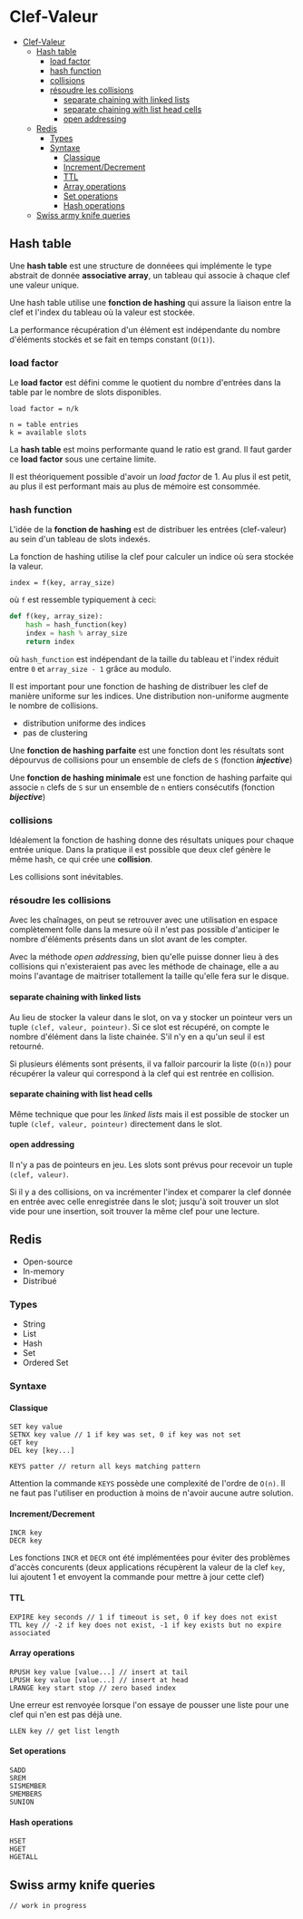 # Clef-Valeur

- [Clef-Valeur](#clef-valeur)
  - [Hash table](#hash-table)
    - [load factor](#load-factor)
    - [hash function](#hash-function)
    - [collisions](#collisions)
    - [résoudre les collisions](#r%c3%a9soudre-les-collisions)
      - [separate chaining with linked lists](#separate-chaining-with-linked-lists)
      - [separate chaining with list head cells](#separate-chaining-with-list-head-cells)
      - [open addressing](#open-addressing)
  - [Redis](#redis)
    - [Types](#types)
    - [Syntaxe](#syntaxe)
      - [Classique](#classique)
      - [Increment/Decrement](#incrementdecrement)
      - [TTL](#ttl)
      - [Array operations](#array-operations)
      - [Set operations](#set-operations)
      - [Hash operations](#hash-operations)
  - [Swiss army knife queries](#swiss-army-knife-queries)

## Hash table

Une **hash table** est une structure de donnéees qui implémente le type abstrait de donnée **associative array**, un tableau qui associe à chaque clef une valeur unique.

Une hash table utilise une **fonction de hashing** qui assure la liaison entre la clef et l'index du tableau où la valeur est stockée.

La performance récupération d'un élément est indépendante du nombre d'éléments stockés et se fait en temps constant (`O(1)`).

### load factor

Le **load factor** est défini comme le quotient du nombre d'entrées dans la table par le nombre de slots disponibles.

```text
load factor = n/k

n = table entries
k = available slots
```

La **hash table** est moins performante quand le ratio est grand. Il faut garder ce **load factor** sous une certaine limite.

Il est théoriquement possible d'avoir un *load factor* de 1.
Au plus il est petit, au plus il est performant mais au plus de mémoire est consommée.

### hash function

L'idée de la **fonction de hashing** est de distribuer les entrées (clef-valeur) au sein d'un tableau de slots indexés.

La fonction de hashing utilise la clef pour calculer un indice où sera stockée la valeur.

`index = f(key, array_size)`

où `f` est ressemble typiquement à ceci:

```python
def f(key, array_size):
    hash = hash_function(key)
    index = hash % array_size
    return index
```

où `hash_function` est indépendant de la taille du tableau et l'index réduit entre `0` et `array_size - 1` grâce au modulo.

Il est important pour une fonction de hashing de distribuer les clef de manière uniforme sur les indices.
Une distribution non-uniforme augmente le nombre de collisions.

- distribution uniforme des indices
- pas de clustering

Une **fonction de hashing parfaite** est une fonction dont les résultats sont dépourvus de collisions pour un ensemble de clefs de `S` (fonction **_injective_**)

Une **fonction de hashing minimale** est une fonction de hashing parfaite qui associe `n` clefs de `S` sur un ensemble de `n` entiers consécutifs (fonction **_bijective_**)

### collisions

Idéalement la fonction de hashing donne des résultats uniques pour chaque entrée unique. Dans la pratique il est possible que deux clef génère le même hash, ce qui crée une **collision**.

Les collisions sont inévitables.

### résoudre les collisions

Avec les chaînages, on peut se retrouver avec une utilisation en espace complètement folle dans la mesure où il n'est pas possible d'anticiper le nombre d'éléments présents dans un slot avant de les compter.

Avec la méthode _open addressing_, bien qu'elle puisse donner lieu à des collisions qui n'existeraient pas avec les méthode de chainage, elle a au moins l'avantage de maitriser totallement la taille qu'elle fera sur le disque.

#### separate chaining with linked lists

Au lieu de stocker la valeur dans le slot, on va y stocker un pointeur vers un tuple `(clef, valeur, pointeur)`.
Si ce slot est récupéré, on compte le nombre d'élément dans la liste chainée. S'il n'y en a qu'un seul il est retourné.

Si plusieurs éléments sont présents, il va falloir parcourir la liste (`O(n)`) pour récupérer la valeur qui correspond à la clef qui est rentrée en collision.

#### separate chaining with list head cells

Même technique que pour les _linked lists_ mais il est possible de stocker un tuple `(clef, valeur, pointeur)` directement dans le slot.

#### open addressing

Il n'y a pas de pointeurs en jeu. Les slots sont prévus pour recevoir un tuple `(clef, valeur)`.

Si il y a des collisions, on va incrémenter l'index et comparer la clef donnée en entrée avec celle enregistrée dans le slot; jusqu'à soit trouver un slot vide pour une insertion, soit trouver la même clef pour une lecture.

## Redis

- Open-source
- In-memory
- Distribué

### Types

- String
- List
- Hash
- Set
- Ordered Set

### Syntaxe

#### Classique

```redis
SET key value
SETNX key value // 1 if key was set, 0 if key was not set
GET key
DEL key [key...]
```

```redis
KEYS patter // return all keys matching pattern
```

Attention la commande `KEYS` possède une complexité de l'ordre de `O(n)`. Il ne faut pas l'utiliser en production à moins de n'avoir aucune autre solution.

#### Increment/Decrement

```redis
INCR key
DECR key
```

Les fonctions `INCR` et `DECR` ont été implémentées pour éviter des problèmes d'accès concurents (deux applications récupèrent la valeur de la clef `key`, lui ajoutent 1 et envoyent la commande pour mettre à jour cette clef)

#### TTL

```redis
EXPIRE key seconds // 1 if timeout is set, 0 if key does not exist
TTL key // -2 if key does not exist, -1 if key exists but no expire associated
```

#### Array operations

```redis
RPUSH key value [value...] // insert at tail
LPUSH key value [value...] // insert at head
LRANGE key start stop // zero based index
```

Une erreur est renvoyée lorsque l'on essaye de pousser une liste pour une clef qui n'en est pas déjà une.

```redis
LLEN key // get list length
```

#### Set operations

```redis
SADD
SREM
SISMEMBER
SMEMBERS
SUNION
```

#### Hash operations

```redis
HSET
HGET
HGETALL
```

## Swiss army knife queries

```redis
// work in progress
```
